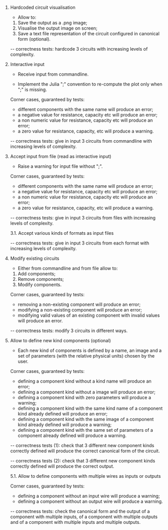 1.  Hardcoded circuit visualisation
    
    * Allow to:

    1. Save the output as a .png image;
    2. Visualise the output image on screen;
    3. Save a text file representation of the circuit configured in canonical form (optional).

    -- correctness tests: hardcode 3 circuits with increasing levels of complexity.


2. Interactive input

   * Receive input from commandline.
   
   * Implement the Julia ";" convention to re-compute the plot only when ";" is missing.

   Corner cases, guaranteed by tests:
    - different components with the same name will produce an error;
    - a negative value for resistance, capacity etc will produce an error;
    - a non numeric value for resistance, capacity etc will produce an error;
    - a zero value for resistance, capacity, etc will produce a warning.

    -- correctness tests: give in input 3 circuits from commandline with increasing levels of complexity.


3. Accept input from file (read as interactive input)
   
    * Raise a warning for input file without ";".
   
   Corner cases, guaranteed by tests:
   - different components with the same name will produce an error;
   - a negative value for resistance, capacity etc will produce an error;
   - a non numeric value for resistance, capacity etc will produce an error;
   - a zero value for resistance, capacity, etc will produce a warning.

   -- correctness tests: give in input 3 circuits from files with increasing levels of complexity.

   3.1. Accept various kinds of formats as input files

   -- correctness tests: give in input 3 circuits from each format with increasing levels of complexity.


4. Modify existing circuits
   
   * Either from commandline and from file allow to:
   1. Add components;
   2. Remove components;
   3. Modify components.

   Corner cases, guaranteed by tests:
   - removing a non-existing component will produce an error;
   - modifying a non-existing component will produce an error;
   - modifying valid values of an existing component with invalid values will produce an error.

   -- correctness tests: modify 3 circuits in different ways.


5. Allow to define new kind components (optional)

    * Each new kind of components is defined by a name, an image and a set of parameters (with the relative physical units) chosen by the user.  

   Corner cases, guaranteed by tests:
   - defining a component kind without a kind name will produce an error;
   - defining a component kind without a image will produce an error;
   - defining a component kind with zero parameters will produce a warning;
   - defining a component kind with the same kind name of a component kind already defined will produce an error;
   - defining a component kind with the same image of a component kind already defined will produce a warning;
   - defining a component kind with the same set of parameters of a component already defined will produce a warning.

   -- correctness tests (1): check that 3 different new component kinds correctly defined will produce the correct canonical form of the circuit.

   -- correctness tests (2): check that 3 different new component kinds correctly defined will produce the correct output.

   5.1. Allow to define components with multiple wires as inputs or outputs

   Corner cases, guaranteed by tests:
   - defining a component without an input wire will produce a warning;
   - defining a component without an output wire will produce a warning.
   
   -- correctness tests: check the canonical form and the output of a component with multiple inputs, of a component with multiple outputs and of a component with multiple inputs and multiple outputs.
